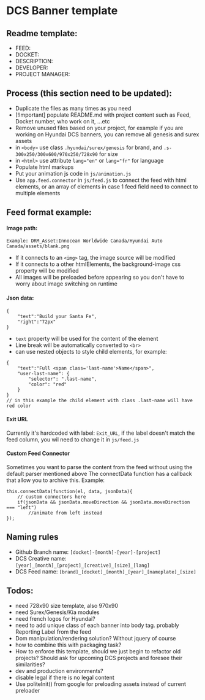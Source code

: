 # DCS Banner template

## Readme template:

- FEED: 
- DOCKET: 
- DESCRIPTION:  
- DEVELOPER: 
- PROJECT MANAGER: 

## Process (this section need to be updated):

- Duplicate the files as many times as you need
- [!Important] populate README.md with project content such as Feed, Docket number, who work on it, ...etc
- Remove unused files based on your project, for example if you are working on Hyundai DCS banners, you can remove all genesis and surex assets
- in `<body>` use class `.hyundai/surex/genesis` for brand, and  `.s-300x250/300x600/970x250/728x90` for size
- in `<html>` use attribute `lang="en"` or `lang="fr"` for language
- Populate html markups
- Put your animation js code in `js/animation.js`
- Use `app.feed.connector` in `js/feed.js` to connect the feed with html elements, or an array of elements in case 1 feed field need to connect to multiple elements

## Feed format example:

#### Image path: 
```
Example: DRM_Asset:Innocean Worldwide Canada/Hyundai Auto Canada/assets/blank.png
```

- If it connects to an `<img>` tag, the image source will be modified
- If it connects to a other htmlElements, the background-image css property will be modified
- All images will be preloaded before appearing so you don't have to worry about image switching on runtime

#### Json data: 
```
{
	"text":"Build your Santa Fe",
	"right":"72px"
}
```
- `text` property will be used for the content of the element
- Line break will be automatically converted to `<br>`
- can use nested objects to style child elements, for example:
```
{
	"text":"Full <span class='last-name'>Name</span>",
	"user-last-name": {
		"selector": ".last-name",
		"color": "red"
	}
}
// in this example the child element with class .last-name will have red color
```

#### Exit URL

Currently it's hardcoded with label: `Exit_URL`, if the label doesn't match the feed column, you wil need to change it in `js/feed.js`

#### Custom Feed Connector

Sometimes you want to parse the content from the feed without using the default parser mentioned above
The connectData function has a callback that allow you to archive this. Example:
```
this.connectData(function(el, data, jsonData){
	// custom connectors here
	if(jsonData && jsonData.moveDirection && jsonData.moveDirection === "left")
		//animate from left instead
});
```

## Naming rules

- Github Branch name: `[docket]-[month]-[year]-[project]`
- DCS Creative name: `[year]_[month]_[project]_[creative]_[size]_[lang]`
- DCS Feed name: `[brand]_[docket]_[month]_[year]_[nameplate]_[size]`

## Todos:

- need 728x90 size template, also 970x90
- need Surex/Genesis/Kia modules
- need french logos for Hyundai?
- need to add unique class of each banner into body tag. probably Reporting Label from the feed
- Dom manipulation/rendering solution? Without jquery of course
- how to combine this with packaging task?
- How to enforce this template, should we just begin to refactor old projects? Should ask for upcoming DCS projects and foresee their similarities?
- dev and production environments?
- disable legal if there is no legal content
- Use politeInit() from google for preloading assets instead of current preloader